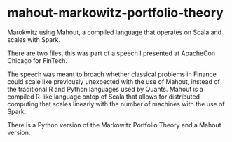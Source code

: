 # mahout-markowitz-portfolio-theory
Marokwitz using Mahout, a compiled language that operates on Scala and scales with Spark.

There are two files, this was part of a speech I presented at ApacheCon Chicago for FinTech.

The speech was meant to broach whether classical problems in Finance could scale like previously unexpected with the use of Mahout, instead of the traditional R and Python languages used by Quants. Mahout is a compiled R-like language ontop of Scala that allows for distributed computing that scales linearly with the number of machines with the use of Spark.

There is a Python version of the Markowitz Portfolio Theory and a Mahout version. 
